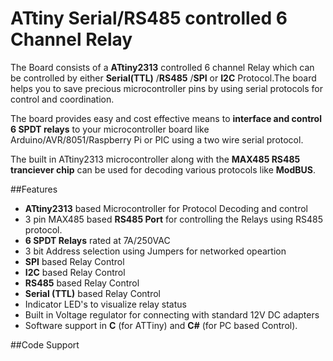 # ATtiny Serial/RS485 controlled 6 Channel Relay

The Board consists of a **ATtiny2313** controlled 6 channel Relay which can be controlled by either **Serial(TTL)** /**RS485** /**SPI** or **I2C** Protocol.The board helps you to save precious microcontroller pins by using serial protocols for control and coordination.

The board provides easy and cost effective means to **interface and control 6 SPDT relays** to your microcontroller board like Arduino/AVR/8051/Raspberry Pi or PIC using a two wire serial protocol.

The built in ATtiny2313 microcontroller along with the **MAX485 RS485 tranciever chip** can be used for decoding various protocols like **ModBUS**.

##Features

 - **ATtiny2313** based Microcontroller for Protocol Decoding and control
 - 3 pin MAX485 based **RS485 Port** for controlling the Relays using RS485 protocol.
 - **6 SPDT Relays** rated at 7A/250VAC
 - 3 bit Address selection using Jumpers for networked opeartion
 - **SPI** based Relay Control 
 - **I2C** based Relay Control 
 - **RS485** based Relay Control 
 - **Serial (TTL)** based Relay Control 
 - Indicator LED's to visualize relay status
 - Built in Voltage regulator for  connecting with standard 12V DC adapters 
 - Software support in **C** (for ATTiny) and **C#** (for PC based Control).
 
##Code Support
